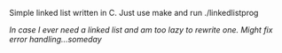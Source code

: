 Simple linked list written in C.
Just use make and run ./linkedlistprog

*In case I ever need a linked list and am too lazy to rewrite one.
Might fix error handling...someday*
